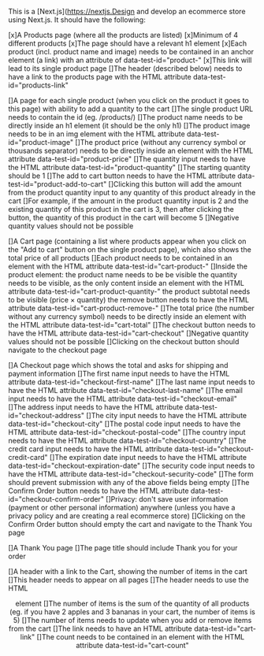 This is a [Next.js](https://nextjs.Design and develop an ecommerce store using Next.js. It should have the following:

[x]A Products page (where all the products are listed)
[x]Minimum of 4 different products
[x]The page should have a relevant h1 element
[x]Each product (incl. product name and image) needs to be contained in an anchor element (a link) with an attribute of data-test-id="product-<product id>"
[x]This link will lead to its single product page
[]The header (described below) needs to have a link to the products page with the HTML attribute data-test-id="products-link"

[]A page for each single product (when you click on the product it goes to this page) with ability to add a quantity to the cart
[]The single product URL needs to contain the id (eg. /products/<product id>)
[]The product name needs to be directly inside an h1 element (it should be the only h1)
[]The product image needs to be in an img element with the HTML attribute data-test-id="product-image"
[]The product price (without any currency symbol or thousands separator) needs to be directly inside an element with the HTML attribute data-test-id="product-price"
[]The quantity input needs to have the HTML attribute data-test-id="product-quantity"
[]The starting quantity should be 1
[]The add to cart button needs to have the HTML attribute data-test-id="product-add-to-cart"
[]Clicking this button will add the amount from the product quantity input to any quantity of this product already in the cart
[]For example, if the amount in the product quantity input is 2 and the existing quantity of this product in the cart is 3, then after clicking the button, the quantity of this product in the cart will become 5
[]Negative quantity values should not be possible

[]A Cart page (containing a list where products appear when you click on the "Add to cart" button on the single product page), which also shows the total price of all products
[]Each product needs to be contained in an element with the HTML attribute data-test-id="cart-product-<product id>"
[]Inside the product element:
the product name needs to be be visible
the quantity needs to be visible, as the only content inside an element with the HTML attribute data-test-id="cart-product-quantity-<product id>"
the product subtotal needs to be visible (price × quantity)
the remove button needs to have the HTML attribute data-test-id="cart-product-remove-<product id>"
[]The total price (the number without any currency symbol) needs to be directly inside an element with the HTML attribute data-test-id="cart-total"
[]The checkout button needs to have the HTML attribute data-test-id="cart-checkout"
[]Negative quantity values should not be possible
[]Clicking on the checkout button should navigate to the checkout page

[]A Checkout page which shows the total and asks for shipping and payment information
[]The first name input needs to have the HTML attribute data-test-id="checkout-first-name"
[]The last name input needs to have the HTML attribute data-test-id="checkout-last-name"
[]The email input needs to have the HTML attribute data-test-id="checkout-email"
[]The address input needs to have the HTML attribute data-test-id="checkout-address"
[]The city input needs to have the HTML attribute data-test-id="checkout-city"
[]The postal code input needs to have the HTML attribute data-test-id="checkout-postal-code"
[]The country input needs to have the HTML attribute data-test-id="checkout-country"
[]The credit card input needs to have the HTML attribute data-test-id="checkout-credit-card"
[]The expiration date input needs to have the HTML attribute data-test-id="checkout-expiration-date"
[]The security code input needs to have the HTML attribute data-test-id="checkout-security-code"
[]The form should prevent submission with any of the above fields being empty
[]The Confirm Order button needs to have the HTML attribute data-test-id="checkout-confirm-order"
[]Privacy: don't save user information (payment or other personal information) anywhere (unless you have a privacy policy and are creating a real ecommerce store)
[]Clicking on the Confirm Order button should empty the cart and navigate to the Thank You page

[]A Thank You page
[]The page title should include Thank you for your order

[]A header with a link to the Cart, showing the number of items in the cart
[]This header needs to appear on all pages
[]The header needs to use the HTML <header> element
[]The number of items is the sum of the quantity of all products (eg. if you have 2 apples and 3 bananas in your cart, the number of items is 5)
[]The number of items needs to update when you add or remove items from the cart
[]The link needs to have an HTML attribute data-test-id="cart-link"
[]The count needs to be contained in an element with the HTML attribute data-test-id="cart-count"
